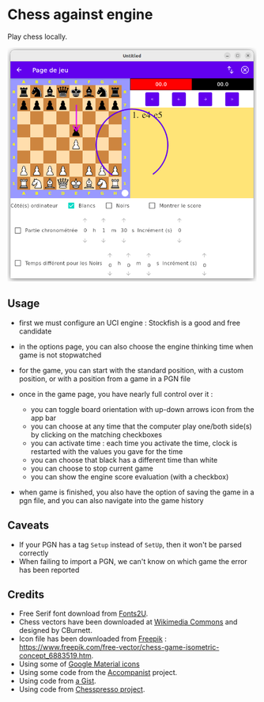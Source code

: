 # Chess against engine

Play chess locally.

![Example usage](https://github.com/loloof64/ChessAgainstEngine/blob/master/screenshot.png?raw=true)

## Usage

* first we must configure an UCI engine : Stockfish is a good and free candidate
* in the options page, you can also choose the engine thinking time when game is not stopwatched
* for the game, you can start with the standard position, with a custom position, or with a position from a game in a PGN file

* once in the game page, you have nearly full control over it :
  * you can toggle board orientation with up-down arrows icon from the app bar
  * you can choose at any time that the computer play one/both side(s) by clicking on the matching checkboxes
  * you can activate time : each time you activate the time, clock is restarted with the values you gave for the time
  * you can choose that black has a different time than white
  * you can choose to stop current game
  * you can show the engine score evaluation (with a checkbox)
* when game is finished, you also have the option of saving the game in a pgn file, and you can also navigate into the game history

## Caveats

* If your PGN has a tag `Setup` instead of `SetUp`, then it won't be parsed correctly
* When failing to import a PGN, we can't know on which game the error has been reported

## Credits

* Free Serif font download from [Fonts2U](https://fr.fonts2u.com/download/free-serif.police).
* Chess vectors have been downloaded at [Wikimedia Commons](https://commons.wikimedia.org/wiki/Category:SVG_chess_pieces) and designed by CBurnett.
* Icon file has been downloaded from [Freepik](https://www.freepik.com) : https://www.freepik.com/free-vector/chess-game-isometric-concept_6883519.htm.
* Using some of [Google Material icons](https://fonts.google.com/icons) 
* Using some code from the [Accompanist](https://github.com/google/accompanist) project.
* Using code from [a Gist](https://gist.github.com/vganin/a9a84653a9f48a2d669910fbd48e32d5).
* Using code from [Chesspresso project](https://github.com/BernhardSeybold/Chesspresso).

